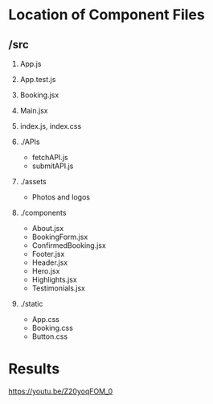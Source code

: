 # Location of Component Files

## /src

1. App.js

2. App.test.js

3. Booking.jsx

4. Main.jsx

5. index.js, index.css

6. ./APIs

   - fetchAPI.js
   - submitAPI.js

7. ./assets

   - Photos and logos

8. ./components

   - About.jsx
   - BookingForm.jsx
   - ConfirmedBooking.jsx
   - Footer.jsx
   - Header.jsx
   - Hero.jsx
   - Highlights.jsx
   - Testimonials.jsx

9. ./static

   - App.css
   - Booking.css
   - Button.css

# Results

https://youtu.be/Z20yoqFOM_0
